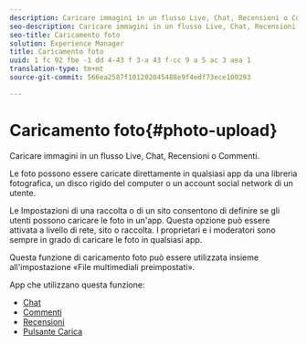 ```yaml
---
description: Caricare immagini in un flusso Live, Chat, Recensioni o Commenti.
seo-description: Caricare immagini in un flusso Live, Chat, Recensioni o Commenti.
seo-title: Caricamento foto
solution: Experience Manager
title: Caricamento foto
uuid: 1 fc 92 fbe -1 dd 4-43 f 3-a 43 f-cc 9 a 5 ac 3 aea 1
translation-type: tm+mt
source-git-commit: 566ea2587f101202045488e9f4edf73ece100293

---
```



# Caricamento foto{#photo-upload}

Caricare immagini in un flusso Live, Chat, Recensioni o Commenti.

Le foto possono essere caricate direttamente in qualsiasi app da una libreria fotografica, un disco rigido del computer o un account social network di un utente.

Le Impostazioni di una raccolta o di un sito consentono di definire se gli utenti possono caricare le foto in un'app. Questa opzione può essere attivata a livello di rete, sito o raccolta. I proprietari e i moderatori sono sempre in grado di caricare le foto in qualsiasi app.

Questa funzione di caricamento foto può essere utilizzata insieme all'impostazione «File multimediali preimpostati».

App che utilizzano questa funzione:

* [Chat](/help/using/c-about-apps/c-chat-app/c-chat-app.md#c_chat_app)
* [Commenti](/help/using/c-about-apps/c-comments/c-comments.md)
* [Recensioni](/help/using/c-about-apps/c-reviews-app/c-reviews-app.md#c_reviews_app)
* [Pulsante Carica](/help/using/c-about-apps/c-upload-button-app/c-upload-button-app.md#c_upload_button_app)

